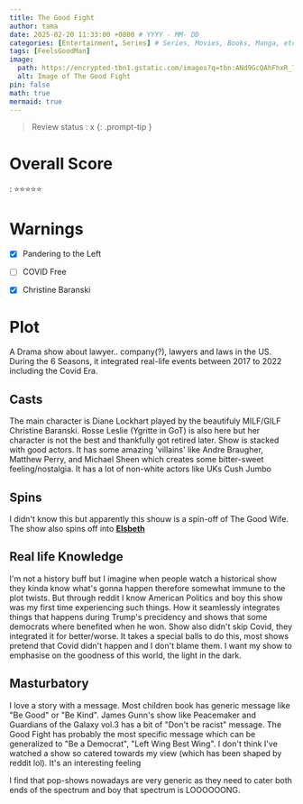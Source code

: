 ```yaml
---
title: The Good Fight
author: tama
date: 2025-02-20 11:33:00 +0800 # YYYY - MM- DD
categories: [Entertainment, Series] # Series, Movies, Books, Manga, etc
tags: [FeelsGoodMan]
image:
  path: https://encrypted-tbn1.gstatic.com/images?q=tbn:ANd9GcQAhFhxR_793Pn-zXN609T5J909vM8VFwQMcqzCE69700NEyfxU1LJZSImy1OJ-p83be_nG
  alt: Image of The Good Fight
pin: false
math: true
mermaid: true
---
```


> Review status : x
{: .prompt-tip } 

# Overall Score
: ⭐⭐⭐⭐⭐

# Warnings
- [x] Pandering to the Left
- [ ] COVID Free
- [x] Christine Baranski


# Plot
A Drama show about lawyer.. company(?), lawyers and laws in the US. During the 6 Seasons, it integrated real-life events between 2017 to 2022 including the Covid Era. 

## Casts
The main character is Diane Lockhart played by the beautifuly MILF/GILF Christine Baranski. Rosse Leslie (Ygritte in GoT) is also here but her character is not the best and thankfully got retired later. Show is stacked with good actors. It has some amazing 'villains' like Andre Braugher, Matthew Perry, and Michael Sheen which creates some bitter-sweet feeling/nostalgia. It has a lot of non-white actors like UKs Cush Jumbo

## Spins
I didn't know this but apparently this shouw is a spin-off of The Good Wife. The show also spins off into [**Elsbeth**](https://en.wikipedia.org/wiki/Elsbeth_(TV_series))

## Real life Knowledge
I'm not a history buff but I imagine when people watch a historical show they kinda know what's gonna happen therefore somewhat immune to the plot twists. But through reddit I know American Politics and boy this show was my first time experiencing such things. How it seamlessly integrates things that happens during Trump's precidency and shows that some democrats where benefited when he won. Show also didn't skip Covid, they integrated it for better/worse. It takes a special balls to do this, most shows pretend that Covid didn't happen and I don't blame them. I want my show to emphasise on the goodness of this world, the light in the dark.

## Masturbatory
I love a story with a message. Most children book has generic message like "Be Good" or "Be Kind". James Gunn's show like Peacemaker and Guardians of the Galaxy vol.3 has a bit of "Don't be racist" message. The Good Fight has probably the most specific message which can be generalized to "Be a Democrat", "Left Wing Best Wing". I don't think I've watched a show so catered towards my view (which has been shaped by reddit lol). It's an interesting feeling

I find that pop-shows nowadays are very generic as they need to cater both ends of the spectrum and boy that spectrum is LOOOOOONG. 